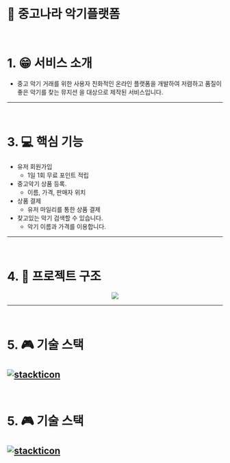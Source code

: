 # :musical_note: 중고나라 악기플랫폼
<br>



# 1. :grin: 서비스 소개
* 중고 악기 거래를 위한 사용자 친화적인 온라인 플랫폼을 개발하여 저렴하고 품질이 좋은 악기를 찾는 뮤지션
 을 대상으로  제작된 서비스입니다.
---
<br>



# 3. :computer: 핵심 기능
* 유저 회원가입
    * 1일 1회 무료 포인트 적립
* 중고악기 상품 등록.
    * 이름, 가격, 판매자 위치
* 상품 결제
   * 유저 마일리를 통한 상품 결제
* 찾고있는 악기 검색할 수 있습니다.
    * 악기 이름과 가격를 이용합니다.

---
<br>

# 4. :department_store: 프로젝트 구조
<p align="center"><img src="images/architecture.png"></p>

---
<br>

# 5. :video_game: 기술 스택
[![stackticon](https://firebasestorage.googleapis.com/v0/b/stackticon-81399.appspot.com/o/images%2F1704862539534?alt=media&token=11555bd0-8255-480b-9d6d-3f1b67593a94)](https://github.com/msdio/stackticon)
---
<br>

# 5. :video_game: 기술 스택
[![stackticon](https://firebasestorage.googleapis.com/v0/b/stackticon-81399.appspot.com/o/images%2F1704862154657?alt=media&token=08fcb352-b431-473e-838d-fd5bacdce164)](https://github.com/msdio/stackticon)
---
<br>

